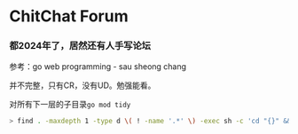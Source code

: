 # ChitChat Forum

### 都2024年了，居然还有人手写论坛

参考：go web programming - sau sheong chang

并不完整，只有CR，没有UD。勉强能看。

对所有下一层的子目录`go mod tidy`
```bash
> find . -maxdepth 1 -type d \( ! -name '.*' \) -exec sh -c 'cd "{}" && go mod tidy' \;
```